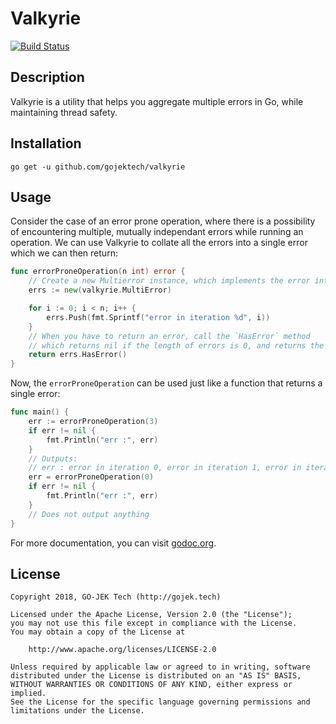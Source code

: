 # Valkyrie

<p align="left">
  <a href="https://travis-ci.org/gojektech/valkyrie"><img src="https://travis-ci.org/gojektech/valkyrie.svg?branch=master" alt="Build Status"></img></a>
</p>

## Description
Valkyrie is a utility that helps you aggregate multiple errors in Go, while maintaining thread safety.

## Installation 
```
go get -u github.com/gojektech/valkyrie
```

## Usage

Consider the case of an error prone operation, where there is a possibility of encountering multiple, mutually independant errors while running an operation. We can use Valkyrie to collate all the errors into a single error which we can then return:

```go
func errorProneOperation(n int) error {
	// Create a new Multierror instance, which implements the error interface
	errs := new(valkyrie.MultiError)

	for i := 0; i < n; i++ {
		errs.Push(fmt.Sprintf("error in iteration %d", i))
	}
	// When you have to return an error, call the `HasError` method
	// which returns nil if the length of errors is 0, and returns the errs instance itself if its not
	return errs.HasError()
}
```

Now, the `errorProneOperation` can be used just like a function that returns a single error:

```go
func main() {
	err := errorProneOperation(3)
	if err != nil {
		fmt.Println("err :", err)
	}
	// Outputs:
	// err : error in iteration 0, error in iteration 1, error in iteration 2
	err = errorProneOperation(0)
	if err != nil {
		fmt.Println("err :", err)
	}
	// Does not output anything
}
```

For more documentation, you can visit [godoc.org](https://www.godoc.org/github.com/gojektech/valkyrie).

## License

```
Copyright 2018, GO-JEK Tech (http://gojek.tech)

Licensed under the Apache License, Version 2.0 (the "License");
you may not use this file except in compliance with the License.
You may obtain a copy of the License at

    http://www.apache.org/licenses/LICENSE-2.0

Unless required by applicable law or agreed to in writing, software
distributed under the License is distributed on an "AS IS" BASIS,
WITHOUT WARRANTIES OR CONDITIONS OF ANY KIND, either express or implied.
See the License for the specific language governing permissions and
limitations under the License.
```

